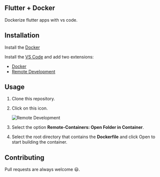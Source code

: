 ## Flutter + Docker
Dockerize flutter apps with vs code.

## Installation

Install the [Docker](https://www.docker.com/)

Install the [VS Code](https://code.visualstudio.com/) and add two extensions:

- [Docker](https://marketplace.visualstudio.com/items?itemName=ms-azuretools.vscode-docker)
- [Remote Development]([print/Remote_development.png](https://marketplace.visualstudio.com/items?itemName=ms-vscode-remote.vscode-remote-extensionpack))

## Usage
1. Clone this repository.

2. Click on this icon.  

	![Remote Development](https://github.com/Navesvjv/url_images/blob/main/flutter_docker/remote_devlopment.png?raw=true)
3. Select the option **Remote-Containers: Open Folder in Container**.
4. Select the root directory that contains the **Dockerfile** and click Open to start building the container.

## Contributing
Pull requests are always welcome 😃.